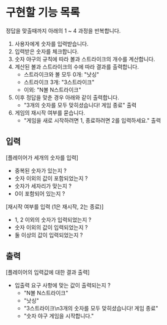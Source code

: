 # 구현할 기능 목록
정답을 맞출때까지 아래의 1 ~ 4 과정을 반복합니다.
1. 사용자에게 숫자를 입력받습니다.
2. 입력받은 숫자를 체크합니다.
3. 숫자 야구의 규칙에 따라 볼과 스트라이크의 개수를 계산합니다.
4. 계산된 볼과 스트라이크의 수에 따라 결과를 출력합니다.
    - 스트라이크와 볼 모두 0개: "낫싱"
    - 스트라이크 3개: "3스트라이크"
    - 이외: "N볼 N스트라이크"
5. 이후 정답을 맞춘 경우 아래와 같이 출력합니다.
    - "3개의 숫자를 모두 맞히셨습니다! 게임 종료" 출력
6. 게임의 재시작 여부를 묻습니다.
    - "게임을 새로 시작하려면 1, 종료하려면 2를 입력하세요." 출력


## 입력
[플레이어가 세개의 숫자를 입력]
- 중복된 숫자가 있는지 ?
- 숫자 이외의 값이 포함되었는지 ?
- 숫자가 세자리가 맞는지 ?
- 0이 포함되어 있는지 ?

[재시작 여부를 입력 (1은 재시작, 2는 종료)]
- 1, 2 이외의 숫자가 입력되었는지 ?
- 숫자 이외의 값이 입력되었는지 ?
- 둘 이상의 값이 입력되었는지 ?

## 출력
[플레이어의 입력값에 대한 결과 출력]
- 입출력 요구 사항에 맞는 값이 출력되는지 ?
    - "N볼 N스트라이크"
    - "낫싱"
    - "3스트라이크\n3개의 숫자를 모두 맞히셨습니다! 게임 종료"
    - "숫자 야구 게임을 시작합니다."